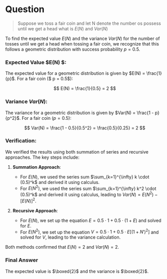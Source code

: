 # Question

> Suppose we toss a fair coin and let N denote the number os possess until we get a head what is $E(N)$ and $Var(N)$

To find the expected value $E(N)$ and the variance $Var(N)$ for the number of tosses until we get a head when tossing a fair coin, we recognize that this follows a geometric distribution with success probability $p = 0.5$.

### Expected Value $E(N) $:

The expected value for a geometric distribution is given by $E(N) = \frac{1}{p}$. For a fair coin ($ p = 0.5$):

$$
E(N) = \frac{1}{0.5} = 2
$$

### Variance $Var(N)$:

The variance for a geometric distribution is given by $Var(N) = \frac{1 - p}{p^2}$. For a fair coin $( p = 0.5$):

$$
Var(N) = \frac{1 - 0.5}{0.5^2} = \frac{0.5}{0.25} = 2
$$

### Verification:

We verified the results using both summation of series and recursive approaches. The key steps include:

1. **Summation Approach**:

   - For $E(N)$, we used the series sum $\sum_{k=1}^{\infty} k \cdot (0.5)^k$ and derived it using calculus.
   - For $E(N^2)$, we used the series sum $\sum_{k=1}^{\infty} k^2 \cdot (0.5)^k$ and derived it using calculus, leading to $Var(N) = E(N^2) - [E(N)]^2$.

2. **Recursive Approach**:
   - For $E(N)$, we set up the equation $E = 0.5 \cdot 1 + 0.5 \cdot (1 + E)$ and solved for $E$.
   - For $E(N^2)$, we set up the equation $V = 0.5 \cdot 1 + 0.5 \cdot E[(1 + N')^2]$ and solved for $V$, leading to the variance calculation.

Both methods confirmed that $E(N) = 2$ and $Var(N) = 2$.

### Final Answer

The expected value is $\boxed{2}$ and the variance is $\boxed{2}$.
